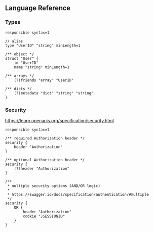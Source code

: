 ## Language Reference

### Types

```kdl
responsible syntax=1

// alias
type "UserID" "string" minLength=1

/** object */
struct "User" {
    id "UserID"
    name "string" minLength=1

/** arrays */
    (?)friends "array" "UserID"

/** dicts */
    (?)metadata "dict" "string" "string"
}
```

### Security

https://learn.openapis.org/specification/security.html

```kdl
responsible syntax=1

/** required Authorization header */
security {
    header "Authorization"
}

/** optional Authorization header */
security {
    (?)header "Authorization"
}

/**
 * multiple security options (AND/OR logic)
 *
 * https://swagger.io/docs/specification/authentication/#multiple
 */
security {
    OR {
        header "Authorization"
        cookie "JSESSIONID"
    }
}
```
